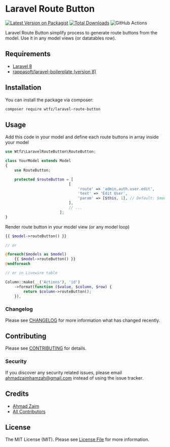 # Laravel Route Button

[![Latest Version on Packagist](https://img.shields.io/packagist/v/wtfz/laravel-route-button.svg?style=flat-square)](https://packagist.org/packages/wtfz/laravel-route-button)
[![Total Downloads](https://img.shields.io/packagist/dt/wtfz/laravel-route-button.svg?style=flat-square)](https://packagist.org/packages/wtfz/laravel-route-button)
![GitHub Actions](https://github.com/wtfz/laravel-route-button/actions/workflows/main.yml/badge.svg)

Laravel Route Button simplify process to generate route buttons from the model. Use it in any model views (or datatables row).

## Requirements

- [Laravel 8](https://laravel.com)
- [rappasoft/laravel-boilerplate (version 8)](https://www.github.com/rappasoft/laravel-boilerplate/)

## Installation

You can install the package via composer:

```bash
composer require wtfz/laravel-route-button
```

## Usage

Add this code in your model and define each route buttons in array inside your model

```php
use Wtfz\LaravelRouteButton\RouteButton;

class YourModel extends Model
{
    use RouteButton;

    protected $routeButton = [
                            [
                                'route' => 'admin.auth.user.edit',
                                'text' => 'Edit User',
                                'param' => [$this, 1], // Default: $model
                            ],
                            // ...
                        ];
}
```

Render route button in your model view (or any model loop)

```php
{{ $model->routeButton() }}

// or

@foreach($models as $model)
    {{ $model->routeButton() }}
@endforeach

// or in Livewire table

Column::make(__('Actions'), 'id')
    ->format(function ($value, $column, $row) {
        return $column->routeButton();
    }),
```

### Changelog

Please see [CHANGELOG](CHANGELOG.md) for more information what has changed recently.

## Contributing

Please see [CONTRIBUTING](CONTRIBUTING.md) for details.

### Security

If you discover any security related issues, please email ahmadzaimhamzah@gmail.com instead of using the issue tracker.

## Credits

-   [Ahmad Zaim](https://github.com/wtfz)
-   [All Contributors](../../contributors)

## License

The MIT License (MIT). Please see [License File](LICENSE.md) for more information.
